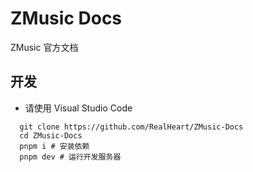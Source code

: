 # ZMusic Docs

ZMusic 官方文档


## 开发

* 请使用 Visual Studio Code

```shell
  git clone https://github.com/RealHeart/ZMusic-Docs
  cd ZMusic-Docs
  pnpm i # 安装依赖
  pnpm dev # 运行开发服务器
```